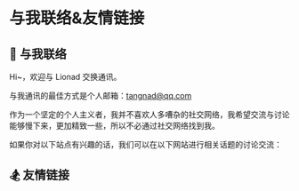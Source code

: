 # 与我联络&友情链接

## <spark>💌 与我联络</spark>

Hi~，欢迎与 Lionad 交换通讯。

与我通讯的最佳方式是个人邮箱：tangnad@qq.com

作为一个坚定的个人主义者，我并不喜欢人多嘈杂的社交网络，我希望交流与讨论能够慢下来，更加精致一些，所以不必通过社交网络找到我。

如果你对以下站点有兴趣的话，我们可以在以下网站进行相关话题的讨论交流：

<Background-Netease>
  <FriendLink
    img="http://image.lionad.art/mgear/image/icons/netease.jpg"
    src="https://music.163.com/#/user/home?id=64236446"
    name="网易云音药"
    achieve="云音药有保留一些我的吉他翻弹音频，和旧战场信息 🥃"
    :nofollow="true"
    :hoverTrigger="true"
  />
</Background-Netease>

<Background-Douban>
  <FriendLink
    img="http://image.lionad.art/mgear/image/icons/douban.jpg"
    src="https://www.douban.com/people/lionad/"
    name="豆瓣"
    achieve="如果你也喜爱影音书籍的话，在豆瓣可以看到我的最新动态 📕"
    :nofollow="true"
    :hoverTrigger="true"
  />
</Background-Douban>

<FriendLink
  img="http://image.lionad.art/mgear/image/icons/bilibili.gif"
  src="https://space.bilibili.com/6626299"
  name="哔哩哔哩"
  achieve="B站即将成为我在网络中潜水的主要活动区域 ☀"
  :nofollow="true"
/>

<FriendLink
  img="http://image.lionad.art/mgear/image/icons/github.svg"
  src="https://github.com/Lionad-Morotar"
  name="Github"
  achieve="Github 存有本博客的源码及其它一些也许意思的东西 💻"
  :nofollow="true"
/>

<FriendLink
  img="http://image.lionad.art/mgear/image/icons/juejin.svg"
  src="https://juejin.im/user/5b209f666fb9a01e66165c5a"
  name="掘金"
  achieve="我在掘金上传一些关于我的代码生活、代码观的文章或是动态 💻"
  :nofollow="true"
/>

## <spark>🏂 友情链接</spark>

<FriendLink
  img="http://image.lionad.art/mgear/image/friends/Raptazure.png"
  src="https://raptazure.github.io"
  name="Raptazure"
  achieve="在个人网站里记日记的少女 (大雾 🎉"
/>

<FriendLink
  img="http://image.lionad.art/mgear/image/friends/Roki.jpg"
  src="https://blog.weekii.cn/"
  name="Roki's Blog"
  achieve="Roki 玩塔科夫玩到半夜三点 🕒"
/>

<FriendLink
  img="http://image.lionad.art/mgear/image/friends/Deeruby.jpg"
  src="https://deeruby.com"
  name="Deeruby"
  achieve="易骏的博客 🍺"
/>

<FriendLink
  img="http://image.lionad.art/mgear/image/friends/Wrath.png"
  src="https://wrath.cc"
  name="Wrath"
  achieve="有一部漂亮的索尼手机 📱"
/>

<FriendLink
  img="http://image.lionad.art/mgear/image/friends/Renwangyu.jpg"
  src="https://blog.renwangyu.com/"
  name="Renwangyu"
  achieve="保持童心的80后程序猿大叔 😀"
/>

<FriendLink
  img="http://image.lionad.art/mgear/image/friends/Kicoe.jpg"
  src="https://www.kicoe.com/"
  name="Kicoe"
  achieve="和 Roki 一样在学习 go 语言的老弟 🌐"
/>
